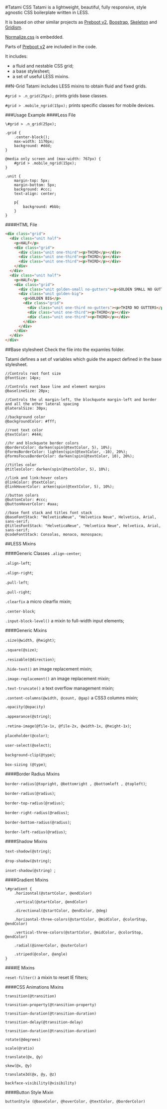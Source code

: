 #Tatami CSS
Tatami is a lightweight, beautiful, fully responsive, style agnostic CSS boilerplate written in LESS.

It is based on other similar projects as [Preboot v2](getpreboot.com), [Boostrap](twitter.github.io/bootstrap/‎), [Skeleton](getskeleton.com) and [Gridism](http://cobyism.com/).

[Normalize.css](http://necolas.github.io/normalize.css/) is embedded.

Parts of [Preboot v2](getpreboot.com) are included in the code.

It includes:

* a fluid and nestable CSS grid;
* a base stylesheet;
* a set of useful LESS mixins.

##N-Grid
Tatami includes LESS mixins to obtain fluid and fixed grids.

`#grid > .n_grid(25px);` prints grids base classes.

`#grid > .mobile_ngrid(15px);` prints specific classes for mobile devices.

###Usage Example
####Less File
```Less
\#grid > .n_grid(25px);

.grid {
	.center-block();
	max-width: 1170px;
	background: #ddd;
}

@media only screen and (max-width: 767px) {
	#grid > .mobile_ngrid(15px);
}

.unit {
	margin-top: 5px;
	margin-bottom: 5px;
	background: #ccc;
	text-align: center;

	p{
		background: #bbb;
	}
}
```
####HTML File
```html
<div class="grid">
  <div class="unit half">
    <p>HALF</p>
    <div class="grid">
      <div class="unit one-third"><p>THIRD</p></div>
      <div class="unit one-third"><p>THIRD</p></div>
      <div class="unit one-third"><p>THIRD</p></div>
    </div>
  </div>
  <div class="unit half">
    <p>HALF</p>
    <div class="grid">
      <div class="unit golden-small no-gutters"><p>GOLDEN SMALL NO GUTTERS</p></div>
      <div class="unit golden-big">
        <p>GOLDEN BIG</p>
        <div class="grid">
          <div class="unit one-third no-gutters"><p>THIRD NO GUTTERS</p></div>
          <div class="unit one-third"><p>THIRD</p></div>
          <div class="unit one-third"><p>THIRD</p></div>
        </div>
      </div>
    </div>
  </div>
</div>
```

##Base stylesheet
Check the file into the expamles folder.

Tatami defines a set of variables which guide the aspect defined in the base stylesheet.

```Less
//Controls root font size
@fontSize: 14px;

//Controls root base line and element margins
@baselineSize: 20px;

//Controls the ul margin-left, the blockquote margin-left and border and all the other lateral spacing
@lateralSize: 30px;

//background color
@backgroundColor: #fff;

//root text color
@textColor: #444;

//hr and blockquote border colors 
@bordersColor: darken(spin(@textColor, 5), 10%);
@formsBorderColor: lighten(spin(@textColor, -10), 20%);
@formsFocusBorderColor: darken(spin(@textColor, 10), 20%);

//titles color
@titlesColor: darken(spin(@textColor, 5), 10%);

//link and link:hover colors
@linkColor: @textColor;
@linkHoverColor: arken(spin(@textColor, 5), 10%);

//button colors
@buttonColor: #ccc;
@buttonHoverColor: #aaa;

//base font stack and titles font stack
@baseFontStack: "HelveticaNeue", "Helvetica Neue", Helvetica, Arial, sans-serif;
@titlesFontStack: "HelveticaNeue", "Helvetica Neue", Helvetica, Arial, sans-serif;
@codeFontStack: Consolas, monaco, monospace;
```

##LESS Mixins

####Generic Classes
`.align-center`;

`.align-left`;

`.align-right`;

`.pull-left`;

`.pull-right`;

`.clearfix` a micro clearfix mixin;

`.center-block`;

`.input-block-level()` a mixin to full-width input elements;

####Generic Mixins

`.size(@width, @height)`;

`.square(@size)`;

`.resizable(@direction)`;

`.hide-text()` an image replacement mixin;

`.image-replacement()` an image replacement mixin;

`.text-truncate()` a text overflow management mixin;

`.content-columns(@width, @count, @gap)` a CSS3 columns mixin;

`.opacity(@opacity)`

`.appearance(@string)`;

`.retina-image(@file-1x, @file-2x, @width-1x, @height-1x)`;

`placeholder(@color)`;

`user-select(@select)`;

`background-clip(@type)`;

`box-sizing (@type)`;

####Border Radius Mixins

`border-radius(@topright, @bottomright , @bottomleft , @topleft)`;

`border-radius(@radius)`;

`border-top-radius(@radius)`;

`border-right-radius(@radius)`;

`border-bottom-radius(@radius)`;

`border-left-radius(@radius)`;

####Shadow Mixins

`text-shadow(@string)`;

`drop-shadow(@string)`;

`inset-shadow(@string) `;

####Gradient Mixins

```less
\#gradient {
	.horizontal(@startColor, @endColor)

	.vertical(@startColor, @endColor)

	.directional(@startColor, @endColor, @deg) 

	.horizontal-three-colors(@startColor, @midColor, @colorStop, @endColor)

	.vertical-three-colors(@startColor, @midColor, @colorStop, @endColor)

	.radial(@innerColor, @outerColor)

	.striped(@color, @angle)
}
```

####IE Mixins

`reset-filter()` a mixin to reset IE filters;

####CSS Animations Mixins

`transition(@transition)`

`transition-property(@transition-property)`

`transition-duration(@transition-duration)`

`transition-delay(@transition-delay)`

`transition-duration(@transition-duration)`

`rotate(@degrees)`

`scale(@ratio)`

`translate(@x, @y)`

`skew(@x, @y)`

`translate3d(@x, @y, @z)`

`backface-visibility(@visibility)`

####Button Style Mixin

`buttonStyle (@baseColor, @hoverColor, @textColor, @borderColor)`